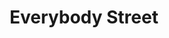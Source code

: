 ---
title: "Everybody Street"
year: 2013
rating: null
stars: ""
liked: false
rewatched: false
permalink: "everybody-street"
watched_on: 2025-04-20
---